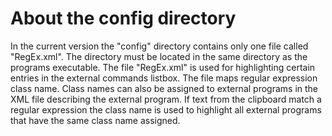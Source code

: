 # About the config directory
In the current version the "config" directory contains only one file called "RegEx.xml".
The directory must be located in the same directory as the programs executable.
The file "RegEx.xml" is used for highlighting certain entries in the external commands listbox. The file maps regular expression class name. Class names can also be assigned to external programs in the XML file describing the external program. If text from the clipboard match a regular expression the class name is used to highlight all external programs that have the same class name assigned. 
